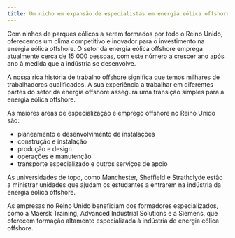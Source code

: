 ```yaml
---
title: Um nicho em expansão de especialistas em energia eólica offshore
---
```

Com ninhos de parques eólicos a serem formados por todo o Reino Unido, oferecemos um clima competitivo e inovador para o investimento na energia eólica offshore. O setor da energia eólica offshore emprega atualmente cerca de 15 000 pessoas, com este número a crescer ano após ano à medida que a indústria se desenvolve. 

A nossa rica história de trabalho offshore significa que temos milhares de trabalhadores qualificados. A sua experiência a trabalhar em diferentes partes do setor da energia offshore assegura uma transição simples para a energia eólica offshore. 

As maiores áreas de especialização e emprego offshore no Reino Unido são:

- planeamento e desenvolvimento de instalações
- construção e instalação
- produção e design
- operações e manutenção
- transporte especializado e outros serviços de apoio

As universidades de topo, como Manchester, Sheffield e Strathclyde estão a ministrar unidades que ajudam os estudantes a entrarem na indústria da energia eólica offshore. 
 
As empresas no Reino Unido beneficiam dos formadores especializados, como a Maersk Training, Advanced Industrial Solutions e a Siemens, que oferecem formação altamente especializada à indústria de energia eólica offshore. 
